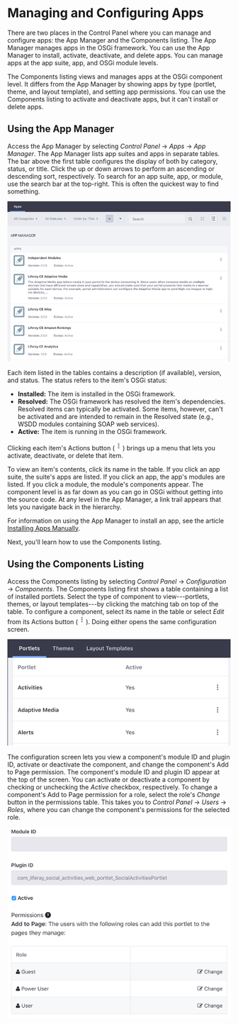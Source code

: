 # Managing and Configuring Apps [](id=managing-and-configuring-apps)

There are two places in the Control Panel where you can manage and configure 
apps: the App Manager and the Components listing. The App Manager manages apps
in the OSGi framework. You can use the App Manager to install, activate,
deactivate, and delete apps. You can manage apps at the app suite, app, and OSGi
module levels. 

The Components listing views and manages apps at the OSGi component level. It
differs from the App Manager by showing apps by type (portlet, theme, and layout
template), and setting app permissions. You can use the Components listing to
activate and deactivate apps, but it can't install or delete apps. 

## Using the App Manager [](id=using-the-app-manager)

Access the App Manager by selecting *Control Panel* &rarr; *Apps* &rarr; *App 
Manager*. The App Manager lists app suites and apps in separate tables. The bar
above the first table configures the display of both by category, status, or
title. Click the up or down arrows to perform an ascending or descending sort,
respectively. To search for an app suite, app, or module, use the search bar at
the top-right. This is often the quickest way to find something. 

![Figure 1: The App Manager lets you manage the app suites and apps installed in your @product@ instance.](../../images/app-manager.png)

Each item listed in the tables contains a description (if available), version, 
and status. The status refers to the item's OSGi status:

-   **Installed:** The item is installed in the OSGi framework. 
-   **Resolved:** The OSGi framework has resolved the item's dependencies. 
    Resolved items can typically be activated. Some items, however, can't be 
    activated and are intended to remain in the Resolved state (e.g., WSDD 
    modules containing SOAP web services). 
-   **Active:** The item is running in the OSGi framework. 

Clicking each item's Actions button 
(![Actions](../../images/icon-actions.png)) brings up a menu that lets you 
activate, deactivate, or delete that item. 

To view an item's contents, click its name in the table. If you click an app 
suite, the suite's apps are listed. If you click an app, the app's modules are
listed. If you click a module, the module's components appear. The component
level is as far down as you can go in OSGi without getting into the source code.
At any level in the App Manager, a link trail appears that lets you navigate
back in the hierarchy. 

For information on using the App Manager to install an app, see the article 
[Installing Apps Manually](/discover/portal/-/knowledge_base/7-1/installing-apps-manually). 

Next, you'll learn how to use the Components listing. 

## Using the Components Listing [](id=using-the-components-listing)

Access the Components listing by selecting *Control Panel* &rarr; 
*Configuration* &rarr; *Components*. The Components listing first shows a table
containing a list of installed portlets. Select the type of component to
view---portlets, themes, or layout templates---by clicking the matching tab on
top of the table. To configure a component, select its name in the table or
select *Edit* from its Actions button
(![Actions](../../images/icon-actions.png)). Doing either opens the same
configuration screen. 

![Figure 2: The Components listing lets you manage the portlets, themes, and layout templates installed in your @product@ instance.](../../images/components-list.png)

The configuration screen lets you view a component's module ID and plugin ID, 
activate or deactivate the component, and change the component's Add to Page 
permission. The component's module ID and plugin ID appear at the top of the 
screen. You can activate or deactivate a component by checking or unchecking the 
*Active* checkbox, respectively. To change a component's Add to Page permission 
for a role, select the role's *Change* button in the permissions table. This 
takes you to *Control Panel* &rarr; *Users* &rarr; *Roles*, where you can change 
the component's permissions for the selected role. 

![Figure 3: You can activate or deactivate a component, and change its permissions.](../../images/components-configuration.png)
